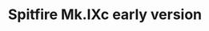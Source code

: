 ---
title: "Spitfire Mk.IXc early version"
price: 2200 
desc: "WEEKEND EDITION, Spitfire Mk.IXc early version, razmera: 1/48"
img_path: "/assets/img/84137.jpg"
brand: EDUARD
available: false
special_offer: false
new: false
soon: false
cat: "Plasticne-Makete"
subcat: "PM-EDUARD"
subsubcat: ""
sifra: "84137"
---